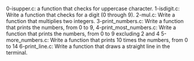 0-isupper.c:  a function that checks for uppercase character.
1-isdigit.c: Write a function that checks for a digit (0 through 9).
2-mul.c: Write a function that multiplies two integers.
3-print_numbers.c: Write a function that prints the numbers, from 0 to 9,
4-print_most_numbers.c: Write a function that prints the numbers, from 0 to 9 excluding 2 and 4
5-more_numbers.c: Write a function that prints 10 times the numbers, from 0 to 14
6-print_line.c: Write a function that draws a straight line in the terminal.
